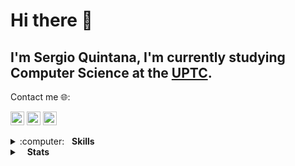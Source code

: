 # Hi there 👋

## I'm Sergio Quintana, I'm currently studying Computer Science at the [UPTC](http://www.uptc.edu.co/).

Contact me 🌐:

[<img src="https://user-images.githubusercontent.com/57324758/109565746-e9c88f00-7ab0-11eb-8a59-3599ca53d8c0.png" width="22" height="22"/>](https://twitter.com/AlejoQ_15/)
[<img src="https://user-images.githubusercontent.com/57324758/109564522-2e532b00-7aaf-11eb-9bc6-ba77f6fc5963.png" width="22" height="22"/>](https://www.instagram.com/s_alejandro_15/)
[<img src="https://user-images.githubusercontent.com/57324758/109566122-6ce9e500-7ab1-11eb-859c-718023da8360.png" width="22" height="22"/>](https://www.linkedin.com/in/sergio-quintana-926566207/)


<details>
	<summary>:computer:&nbsp;&nbsp;&nbsp;<b>Skills</b></summary>
	<br/>
  <p>Android<p/>
  <p>Kotlin<p/>
  <p>Java<p/>
  <p>HTML5<p/>
  <p>CSS3<p/>
  <p>React<p/>
  <p>Next<p/>
</details>

<details>
  <summary>&nbsp;&nbsp;&nbsp;<b>Stats</b></summary>
	<br/>
	<img src="https://jf-gh-stats.vercel.app/api?username=sergio1599&show_icons=true&count_private=true&title_color=3867D6&icon_color=3867D6" alt="GitHub Stats" align="top"/>
	<img src="https://jf-gh-stats.vercel.app/api/top-langs/?username=sergio1599&layout=compact&hide=java&title_color=3867D6&icon_color=3867D6" alt="GitHub Top Languages"         align="top"/>
</details>

<!--
**sergio1599/sergio1599** is a ✨ _special_ ✨ repository because its `README.md` (this file) appears on your GitHub profile.

Here are some ideas to get you started:

- 🔭 I’m currently working on ...
- 🌱 I’m currently learning ...
- 👯 I’m looking to collaborate on ...
- 🤔 I’m looking for help with ...
- 💬 Ask me about ...
- 📫 How to reach me: ...
- 😄 Pronouns: ...
- ⚡ Fun fact: ...
-->

